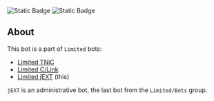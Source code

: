 ![Static Badge](https://img.shields.io/badge/Language-Java-%2523b07219) ![Static Badge](https://img.shields.io/badge/Library-JDA-purple)

## About

This bot is a part of `Limited` bots:
- [Limited TNiC](https://github.com/at-elcapitan/Limited-TNiC)
- [Limited C/Link](https://github.com/at-elcapitan/Limited-C_Link)
- [Limited jEXT](https://github.com/at-elcapitan/AT-Limited_jEXT) (this)

`jEXT` is an administrative bot, the last bot from the `Limited/Bots` group.
